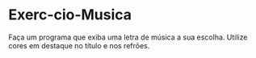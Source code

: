 # Exerc-cio-Musica
Faça um programa que exiba uma letra de música a sua escolha. Utilize cores em destaque no título e nos refrões.
